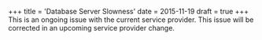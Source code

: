 +++
title = 'Database Server Slowness'
date = 2015-11-19
draft = true
+++
This is an ongoing issue with the current service provider. This issue will be corrected in an upcoming service provider change.